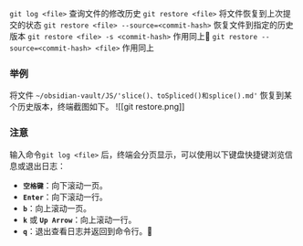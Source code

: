 `git log <file>` 查询文件的修改历史
`git restore <file>` 将文件恢复到上次提交的状态
`git restore <file> --source=<commit-hash>` 恢复文件到指定的历史版本
`git restore <file> -s <commit-hash>` 作用同上🌟
`git restore --source=<commit-hash> <file>` 作用同上

### 举例
将文件 `~/obsidian-vault/JS/'slice()、toSpliced()和splice().md'` 恢复到某个历史版本，终端截图如下。
![[git restore.png]]
### 注意
输入命令`git log <file>` 后，终端会分页显示，可以使用以下键盘快捷键浏览信息或退出日志：

- **`空格键`**：向下滚动一页。
- **`Enter`**：向下滚动一行。
- **`b`**：向上滚动一页。
- **`k`** 或 **`Up Arrow`**：向上滚动一行。
- **`q`**：退出查看日志并返回到命令行。🌟

